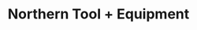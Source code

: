 ---
title: "Northern Tool + Equipment"
url: /fort-myers/northern-tool-equipment/
shop: Eisenwaren
---